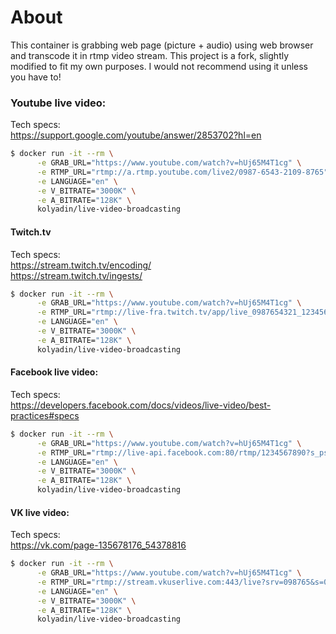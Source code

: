 # About

This container is grabbing web page (picture + audio) using web browser and transcode it in rtmp video stream. 
This project is a fork, slightly modified to fit my own purposes. I would not recommend using it unless you have to!

### Youtube live video:

Tech specs:  
https://support.google.com/youtube/answer/2853702?hl=en
```bash
$ docker run -it --rm \
      -e GRAB_URL="https://www.youtube.com/watch?v=hUj65M4T1cg" \
      -e RTMP_URL="rtmp://a.rtmp.youtube.com/live2/0987-6543-2109-8765" \
      -e LANGUAGE="en" \
      -e V_BITRATE="3000K" \
      -e A_BITRATE="128K" \
      kolyadin/live-video-broadcasting
```

#### Twitch.tv

Tech specs:  
https://stream.twitch.tv/encoding/  
https://stream.twitch.tv/ingests/

```bash
$ docker run -it --rm \
      -e GRAB_URL="https://www.youtube.com/watch?v=hUj65M4T1cg" \
      -e RTMP_URL="rtmp://live-fra.twitch.tv/app/live_0987654321_12345678900987654321" \
      -e LANGUAGE="en" \
      -e V_BITRATE="3000K" \
      -e A_BITRATE="128K" \
      kolyadin/live-video-broadcasting
```

#### Facebook live video:

Tech specs:  
https://developers.facebook.com/docs/videos/live-video/best-practices#specs

```bash
$ docker run -it --rm \
      -e GRAB_URL="https://www.youtube.com/watch?v=hUj65M4T1cg" \
      -e RTMP_URL="rtmp://live-api.facebook.com:80/rtmp/1234567890?s_ps=1&a=0987654321" \
      -e LANGUAGE="en" \
      -e V_BITRATE="3000K" \
      -e A_BITRATE="128K" \
      kolyadin/live-video-broadcasting
```

#### VK live video:

Tech specs:  
https://vk.com/page-135678176_54378816

```bash
$ docker run -it --rm \
      -e GRAB_URL="https://www.youtube.com/watch?v=hUj65M4T1cg" \
      -e RTMP_URL="rtmp://stream.vkuserlive.com:443/live?srv=098765&s=098765432112345678900987654321=123456789" \
      -e LANGUAGE="en" \
      -e V_BITRATE="3000K" \
      -e A_BITRATE="128K" \
      kolyadin/live-video-broadcasting
```
